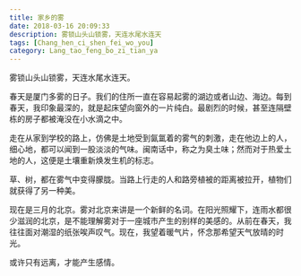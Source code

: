 ```yaml
---
title: 家乡的雾
date: 2018-03-16 20:09:33
description: 雾锁山头山锁雾，天连水尾水连天
tags: [Chang_hen_ci_shen_fei_wo_you]
category: Lang_tao_feng_bo_zi_tian_ya
---
```

雾锁山头山锁雾，天连水尾水连天。

春天是厦门多雾的日子。我们的住所一直在容易起雾的湖边或者山边、海边。每到春天，我印象最深的，就是起床望向窗外的一片纯白。最剧烈的时候，甚至连隔壁栋的房子都被淹没在小水滴之中。

走在从家到学校的路上，仿佛是土地受到氤氲着的雾气的刺激，走在他边上的人，细心地，都可以闻到一股淡淡的气味。闽南话中，称之为臭土味；然而对于热爱土地的人，这便是土壤重新焕发生机的标志。

草、树，都在雾气中变得朦胧。当路上行走的人和路旁植被的距离被拉开，植物们就获得了另一种美。

现在是三月的北京。雾对北京来讲是一个新鲜的名词。在阳光照耀下，连雨水都很少滋润的北京，是不能理解雾对于一座城市产生的别样的美感的。从前在春天，我往往面对潮湿的纸张唉声叹气。现在，我望着暖气片，怀念那希望天气放晴的时光。

或许只有远离，才能产生感情。